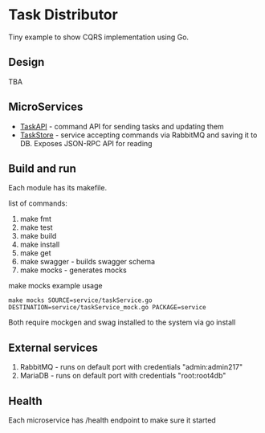 # Task Distributor

Tiny example to show CQRS implementation using Go.


## Design
TBA


## MicroServices

- [TaskAPI](taskApi/README.md) - command API for sending tasks and updating them 
- [TaskStore](taskStore/README.md) - service accepting commands via RabbitMQ and saving it to DB. Exposes JSON-RPC API for reading

## Build and run
Each module has its makefile.

list of commands:
1. make fmt
2. make test
3. make build
4. make install
5. make get
6. make swagger - builds swagger schema
7. make mocks - generates mocks 

make mocks example usage
```
make mocks SOURCE=service/taskService.go DESTINATION=service/taskService_mock.go PACKAGE=service
```

Both require mockgen and swag installed to the system via go install

## External services

1. RabbitMQ - runs on default port with credentials "admin:admin217"
2. MariaDB - runs on default port with credentials "root:root4db"

## Health
Each microservice has /health endpoint to make sure it started 